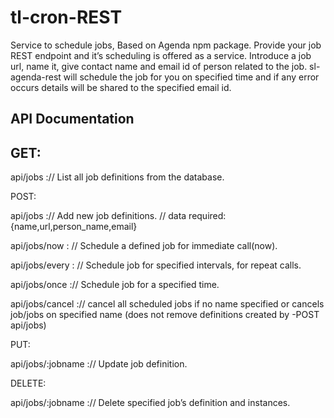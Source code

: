 # tl-cron-REST
Service to schedule jobs, Based on Agenda npm package. 
Provide your job REST endpoint and it’s scheduling is offered as a service. Introduce a job url, name it, give contact name and email id of person related to the job. sl-agenda-rest will schedule the job for you on specified time and if any error occurs details will be shared to the specified email id.

API Documentation
-----------------

GET:
-----
api/jobs :// List all job definitions from the database.

POST:

api/jobs :// Add new job definitions.
		   	    // data required:{name,url,person_name,email}

api/jobs/now : // Schedule a defined job for immediate call(now).  

api/jobs/every : // Schedule job for specified intervals, for repeat calls.

api/jobs/once :// Schedule job for a specified time.
	
api/jobs/cancel :// cancel all scheduled jobs if no name specified or cancels job/jobs on specified name (does not remove definitions created by -POST api/jobs)

PUT:

api/jobs/:jobname :// Update job definition.

DELETE:

api/jobs/:jobname :// Delete specified job’s definition and instances.

	
			    

	
	



